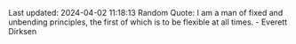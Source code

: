 Last updated: 2024-04-02 11:18:13
Random Quote: I am a man of fixed and unbending principles, the first of which is to be flexible at all times. - Everett Dirksen